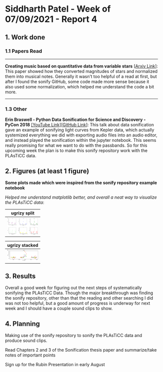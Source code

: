 # Siddharth Patel - Week of 07/09/2021 - Report 4



## 1. Work done

### 1.1 Papers Read
---

**Creating music based on quantitative data from variable stars** [[Arxiv Link](https://arxiv.org/ftp/arxiv/papers/1811/1811.02930.pdf)]: This paper showed how they converted magnitudes of stars and normalized them into musical notes. Generally it wasn't too helpful of a read at first, but after I found the sonify GitHub, some code made more sense because it also used some normalization, which helped me understand the code a bit more.


---


### 1.3 Other
**Erin Braswell - Python Data Sonification for Science and Discovery - PyCon 2018** [[YouTube Link]](https://www.youtube.com/watch?v=3EXvR1shVFQ)[[GitHub Link](https://github.com/erinspace/sonify)]: This talk about data sonification gave an example of sonifying light curves from Kepler data, which actually systemized everything we did with exporting audio files into an audio editor, and instead played the sonification within the jupyter notebook. This seems really promising for what we want to do with the passbands. So for this upcoming week the plan is to make this sonify repository work with the PLAsTiCC data.





## 2. Figures (at least 1 figure)

**Some plots made which were inspired from the sonify repository example notebook**

*Helped me understand matplotlib better, and overall a neat way to visualize the PLAsTiCC data*:

| ugrizy split |
| :----------------------------------------------------------: |
| <img src="./figures/ugrizy split plot.png" alt="Figure 1" style="zoom: 10%;" /> |

| ugrizy stacked|
| :----------------------------------------------------------: |
| <img src="./figures/ugrizy stacked plot.png" alt="Figure 1" style="zoom: 10%;" /> |








## 3. Results

Overall a good week for figuring out the next steps of systematically sonifying the PLAsTiCC Data. Though the major breakthrough was finding the sonify repository, other than that the reading and other searching I did was not too helpful, but a good amount of progress is underway for next week and I should have a couple sound clips to show.





## 4. Planning

Making use of the sonify repository to sonify the PLAsTiCC data and produce sound clips.

Read Chapters 2 and 3 of the Sonification thesis paper and summarize/take notes of important points

Sign up for the Rubin Presentation in early August
